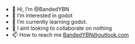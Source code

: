 - 👋 Hi, I’m @BandedYBN
- 👀 I’m interested in godot
- 🌱 I’m currently learning godot.
- 💞️ I aint looking to collaborate on nothing
- 📫 How to reach me BandedYBN@outlook.com

<!---
BandedYBN/BandedYBN is a ✨ special ✨ repository because its `README.md` (this file) appears on your GitHub profile.
You can click the Preview link to take a look at your changes.
--->
